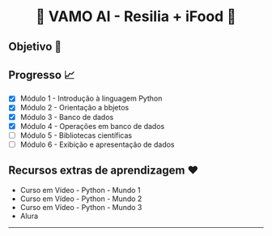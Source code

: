 <h1 align="center">🍄 VAMO AI - Resilia + iFood 🍄 </h1> 

## Objetivo 📖


## Progresso 📈

- [x] Módulo 1 - Introdução à linguagem Python
- [x] Módulo 2 - Orientação a bbjetos
- [x] Módulo 3 - Banco de dados
- [x] Módulo 4 - Operações em banco de dados
- [ ] Módulo 5 - Bibliotecas científicas
- [ ] Módulo 6 - Exibição e apresentação de dados

## Recursos extras de aprendizagem ❤️

- Curso em Vídeo - Python - Mundo 1
- Curso em Vídeo - Python - Mundo 2
- Curso em Vídeo - Python - Mundo 3
- Alura
***

